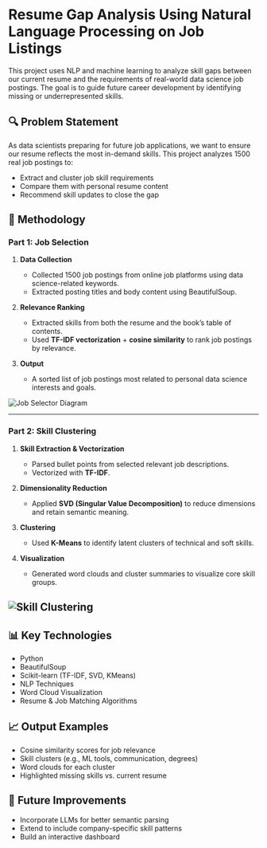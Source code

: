 # Resume Gap Analysis Using Natural Language Processing on Job Listings

This project uses NLP and machine learning to analyze skill gaps between our current resume and the requirements of real-world data science job postings. The goal is to guide future career development by identifying missing or underrepresented skills.

## 🔍 Problem Statement

As data scientists preparing for future job applications, we want to ensure our resume reflects the most in-demand skills. This project analyzes 1500 real job postings to:

- Extract and cluster job skill requirements
- Compare them with personal resume content
- Recommend skill updates to close the gap

## 🧠 Methodology

### Part 1: Job Selection

1. **Data Collection**  
   - Collected 1500 job postings from online job platforms using data science-related keywords.
   - Extracted posting titles and body content using BeautifulSoup.

2. **Relevance Ranking**  
   - Extracted skills from both the resume and the book’s table of contents.
   - Used **TF-IDF vectorization** + **cosine similarity** to rank job postings by relevance.

3. **Output**  
   - A sorted list of job postings most related to personal data science interests and goals.

![Job Selector Diagram](https://drive.google.com/file/d/1So4NHnJy50cpN99ANzAnImm1KAgWKpt3/view?usp=drive_link)

---

### Part 2: Skill Clustering

1. **Skill Extraction & Vectorization**  
   - Parsed bullet points from selected relevant job descriptions.
   - Vectorized with **TF-IDF**.

2. **Dimensionality Reduction**  
   - Applied **SVD (Singular Value Decomposition)** to reduce dimensions and retain semantic meaning.

3. **Clustering**  
   - Used **K-Means** to identify latent clusters of technical and soft skills.

4. **Visualization**  
   - Generated word clouds and cluster summaries to visualize core skill groups.

![Skill Clustering](https://drive.google.com/uc?export=view&id=1So4NHnJy50cpN99ANzAnImm1KAgWKpt3)
---

## 📊 Key Technologies

- Python
- BeautifulSoup
- Scikit-learn (TF-IDF, SVD, KMeans)
- NLP Techniques
- Word Cloud Visualization
- Resume & Job Matching Algorithms

## 📈 Output Examples

- Cosine similarity scores for job relevance
- Skill clusters (e.g., ML tools, communication, degrees)
- Word clouds for each cluster
- Highlighted missing skills vs. current resume

## 📌 Future Improvements

- Incorporate LLMs for better semantic parsing
- Extend to include company-specific skill patterns
- Build an interactive dashboard

